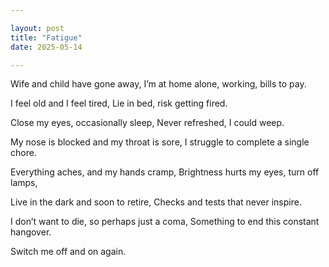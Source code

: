```yaml
---

layout: post
title: "Fatigue"
date: 2025-05-14

---
```



Wife and child have gone away,
I’m at home alone, working, bills to pay.

I feel old and I feel tired,
Lie in bed, risk getting fired.

Close my eyes, occasionally sleep,
Never refreshed, I could weep.

My nose is blocked and my throat is sore,
I struggle to complete a single chore.

Everything aches, and my hands cramp,
Brightness hurts my eyes, turn off lamps,

Live in the dark and soon to retire,
Checks and tests that never inspire.

I don’t want to die, so perhaps just a coma,
Something to end this constant hangover.

Switch me off and on again.
    